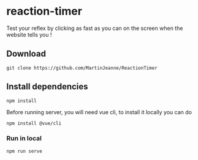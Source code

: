 # reaction-timer
Test your reflex by clicking as fast as you can on the screen when the website tells you !


## Download
```
git clone https://github.com/MartinJeanne/ReactionTimer
```

## Install dependencies
```
npm install
```


Before running server, you will need vue cli, to install it locally you can do
```
npm install @vue/cli
```


### Run in local
```
npm run serve
```
